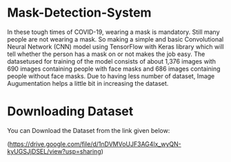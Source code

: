 # Mask-Detection-System

In these tough times of COVID-19, wearing a mask is mandatory. Still many people are not wearing a mask. So making a simple and basic Convolutional Neural Network (CNN) model using TensorFlow with Keras library which will tell whether the person has a mask on or not makes the job easy. The datasetused for training of the model consists of about 1,376 images with 690 images containing people with face masks and 686 images containing people without face masks. Due to having less number of dataset, Image Augumentation helps a little bit in increasing the dataset.

# Downloading Dataset

You can Download the Dataset from the link given below:

(https://drive.google.com/file/d/1nDVMVoUJF3AG4lx_wyQN-kyUGSJjDSEL/view?usp=sharing)
